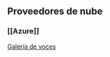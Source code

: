 ## Proveedores de nube


### [[Azure]]

[Galería de voces](https://speech.microsoft.com/portal/voicegallery)